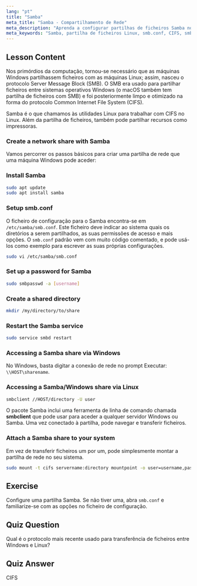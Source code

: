 ```yaml
---
lang: "pt"
title: "Samba"
meta_title: "Samba - Compartilhamento de Rede"
meta_description: "Aprenda a configurar partilhas de ficheiros Samba no Linux para Windows e macOS. Este guia para iniciantes abrange instalação, configuração e acesso a partilhas. Comece já!"
meta_keywords: "Samba, partilha de ficheiros Linux, smb.conf, CIFS, smbclient, tutorial Linux, guia para iniciantes"
---
```


## Lesson Content

Nos primórdios da computação, tornou-se necessário que as máquinas Windows partilhassem ficheiros com as máquinas Linux; assim, nasceu o protocolo Server Message Block (SMB). O SMB era usado para partilhar ficheiros entre sistemas operativos Windows (o macOS também tem partilha de ficheiros com SMB) e foi posteriormente limpo e otimizado na forma do protocolo Common Internet File System (CIFS).

Samba é o que chamamos às utilidades Linux para trabalhar com CIFS no Linux. Além da partilha de ficheiros, também pode partilhar recursos como impressoras.

### Create a network share with Samba

Vamos percorrer os passos básicos para criar uma partilha de rede que uma máquina Windows pode aceder:

### Install Samba

```bash
sudo apt update
sudo apt install samba
```

### Setup smb.conf

O ficheiro de configuração para o Samba encontra-se em `/etc/samba/smb.conf`. Este ficheiro deve indicar ao sistema quais os diretórios a serem partilhados, as suas permissões de acesso e mais opções. O `smb.conf` padrão vem com muito código comentado, e pode usá-los como exemplo para escrever as suas próprias configurações.

```bash
sudo vi /etc/samba/smb.conf
```

### Set up a password for Samba

```bash
sudo smbpasswd -a [username]
```

### Create a shared directory

```bash
mkdir /my/directory/to/share
```

### Restart the Samba service

```bash
sudo service smbd restart
```

### Accessing a Samba share via Windows

No Windows, basta digitar a conexão de rede no prompt Executar: `\\HOST\sharename`.

### Accessing a Samba/Windows share via Linux

```bash
smbclient //HOST/directory -U user
```

O pacote Samba inclui uma ferramenta de linha de comando chamada **smbclient** que pode usar para aceder a qualquer servidor Windows ou Samba. Uma vez conectado à partilha, pode navegar e transferir ficheiros.

### Attach a Samba share to your system

Em vez de transferir ficheiros um por um, pode simplesmente montar a partilha de rede no seu sistema.

```bash
sudo mount -t cifs servername:directory mountpoint -o user=username,pass=password
```

## Exercise

Configure uma partilha Samba. Se não tiver uma, abra `smb.conf` e familiarize-se com as opções no ficheiro de configuração.

## Quiz Question

Qual é o protocolo mais recente usado para transferência de ficheiros entre Windows e Linux?

## Quiz Answer

CIFS
